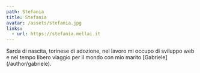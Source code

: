 ```yaml
---
path: Stefania
title: Stefania
avatar: /assets/stefania.jpg
links:
  - url: https://stefania.mellai.it
---
```

Sarda di nascita, torinese di adozione, nel lavoro mi occupo di sviluppo web e nel tempo libero viaggio per il mondo con mio marito \[Gabriele](/author/gabriele).